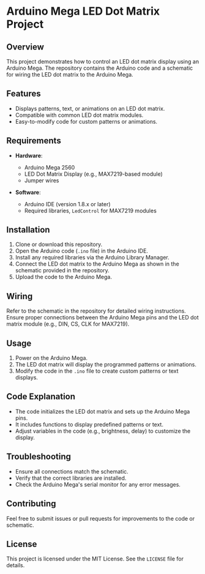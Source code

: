 # Arduino Mega LED Dot Matrix Project

## Overview
This project demonstrates how to control an LED dot matrix display using an Arduino Mega. The repository contains the Arduino code and a schematic for wiring the LED dot matrix to the Arduino Mega.

## Features
- Displays patterns, text, or animations on an LED dot matrix.
- Compatible with common LED dot matrix modules.
- Easy-to-modify code for custom patterns or animations.

## Requirements
- **Hardware**:
  - Arduino Mega 2560
  - LED Dot Matrix Display (e.g., MAX7219-based module)
  - Jumper wires

- **Software**:
  - Arduino IDE (version 1.8.x or later)
  - Required libraries, `LedControl` for MAX7219 modules

## Installation
1. Clone or download this repository.
2. Open the Arduino code (`.ino` file) in the Arduino IDE.
3. Install any required libraries via the Arduino Library Manager.
4. Connect the LED dot matrix to the Arduino Mega as shown in the schematic provided in the repository.
5. Upload the code to the Arduino Mega.

## Wiring
Refer to the schematic in the repository for detailed wiring instructions. Ensure proper connections between the Arduino Mega pins and the LED dot matrix module (e.g., DIN, CS, CLK for MAX7219).

## Usage
1. Power on the Arduino Mega.
2. The LED dot matrix will display the programmed patterns or animations.
3. Modify the code in the `.ino` file to create custom patterns or text displays.

## Code Explanation
- The code initializes the LED dot matrix and sets up the Arduino Mega pins.
- It includes functions to display predefined patterns or text.
- Adjust variables in the code (e.g., brightness, delay) to customize the display.

## Troubleshooting
- Ensure all connections match the schematic.
- Verify that the correct libraries are installed.
- Check the Arduino Mega's serial monitor for any error messages.

## Contributing
Feel free to submit issues or pull requests for improvements to the code or schematic.

## License
This project is licensed under the MIT License. See the `LICENSE` file for details.
